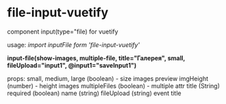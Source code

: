 # file-input-vuetify
component input(type="file) for vuetify

usage:
_import inputFile form 'file-input-vuetify'_

**input-file(show-images, multiple-file, title="Галерея", small, fileUpload="input1", @input1="saveInput1")**

props:
small, medium, large (boolean) - size images preview
imgHeight (number) - height images
multipleFiles (boolean) - multiple attr
title (String)
required (boolean)
name (string)
fileUpload (string) event title

